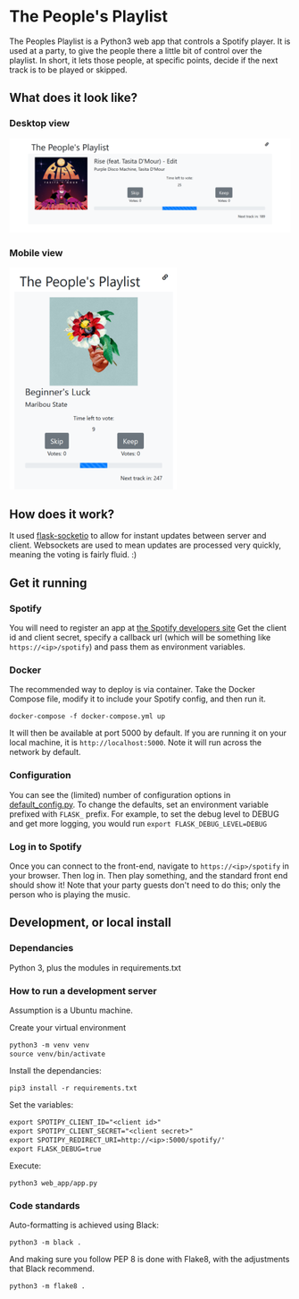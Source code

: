 
# The People's Playlist

The Peoples Playlist is a Python3 web app that controls a Spotify player. It is used at a party, to give the people there a little bit of control over the playlist. In short, it lets those people, at specific points, decide if the next track is to be played or skipped.

## What does it look like?

### Desktop view

<img src="desktop.png" width="600"/>

### Mobile view

<img src="mobile.png" width="300"/>

## How does it work?

It used [flask-socketio](https://flask-socketio.readthedocs.io/) to allow for instant updates between server and client. Websockets are used to mean updates are processed very quickly, meaning the voting is fairly fluid. :)

## Get it running

### Spotify

You will need to register an app at [the Spotify developers site](https://developer.spotify.com/) Get the client id and client secret, specify a callback url (which will be something like `https://<ip>/spotify`) and pass them as environment variables.

### Docker

The recommended way to deploy is via container. Take the Docker Compose file, modify it to include your Spotify config, and then run it. 

    docker-compose -f docker-compose.yml up

It will then be available at port 5000 by default. If you are running it on your local machine, it is `http://localhost:5000`. Note it will run across the network by default.

### Configuration
You can see the (limited) number of configuration options in [default_config.py](default_config.py). To change the defaults, set an environment variable prefixed with `FLASK_` prefix.  For example, to set the debug level to DEBUG and get more logging, you would run `export FLASK_DEBUG_LEVEL=DEBUG`

### Log in to Spotify

Once you can connect to the front-end, navigate to `https://<ip>/spotify` in your browser. Then log in. Then play something, and the standard front end should show it! Note that your party guests don't need to do this; only the person who is playing the music.

## Development, or local install

### Dependancies
Python 3, plus the modules in requirements.txt

### How to run a development server
Assumption is a Ubuntu machine.

Create your virtual environment

    python3 -m venv venv
    source venv/bin/activate

Install the dependancies:

    pip3 install -r requirements.txt

Set the variables:

    export SPOTIPY_CLIENT_ID="<client id>"
	export SPOTIPY_CLIENT_SECRET="<client secret>"
    export SPOTIPY_REDIRECT_URI=http://<ip>:5000/spotify/'
    export FLASK_DEBUG=true

Execute:

    python3 web_app/app.py

### Code standards

Auto-formatting is achieved using Black:

    python3 -m black .

And making sure you follow PEP 8 is done with Flake8, with the adjustments that Black recommend.

    python3 -m flake8 .